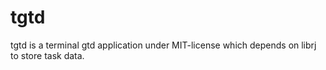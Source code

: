# tgtd

tgtd is a terminal gtd application under MIT-license which depends on librj to store task data.
